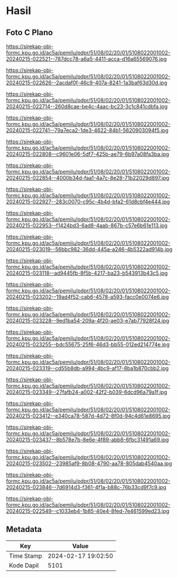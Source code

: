 # Hasil

## Foto C Plano

https://sirekap-obj-formc.kpu.go.id/ac5a/pemilu/pdpr/51/08/02/20/01/5108022001002-20240215-022521--787dcc78-a6a5-4411-acca-d16a65569076.jpg

https://sirekap-obj-formc.kpu.go.id/ac5a/pemilu/pdpr/51/08/02/20/01/5108022001002-20240215-022626--2acdaf0f-46c9-407a-8241-1a3baf63d30d.jpg

https://sirekap-obj-formc.kpu.go.id/ac5a/pemilu/pdpr/51/08/02/20/01/5108022001002-20240215-022714--260d8cae-be4c-4aac-bc23-3c1c841cdbfa.jpg

https://sirekap-obj-formc.kpu.go.id/ac5a/pemilu/pdpr/51/08/02/20/01/5108022001002-20240215-022741--79a7eca2-1de3-4622-84b1-5620903094f5.jpg

https://sirekap-obj-formc.kpu.go.id/ac5a/pemilu/pdpr/51/08/02/20/01/5108022001002-20240215-022808--c9601e06-5df7-425b-ae79-6b97a08fa3ba.jpg

https://sirekap-obj-formc.kpu.go.id/ac5a/pemilu/pdpr/51/08/02/20/01/5108022001002-20240215-022854--4000b34d-faa1-4a7c-8e28-71b22029d897.jpg

https://sirekap-obj-formc.kpu.go.id/ac5a/pemilu/pdpr/51/08/02/20/01/5108022001002-20240215-022927--283c0070-c95c-4b4d-bfa2-61d8cbf4e444.jpg

https://sirekap-obj-formc.kpu.go.id/ac5a/pemilu/pdpr/51/08/02/20/01/5108022001002-20240215-022953--f1424bd3-6ad8-4aab-867b-c57e6b61e113.jpg

https://sirekap-obj-formc.kpu.go.id/ac5a/pemilu/pdpr/51/08/02/20/01/5108022001002-20240215-023019--56bbc982-36dd-445a-a246-4b5322ad914b.jpg

https://sirekap-obj-formc.kpu.go.id/ac5a/pemilu/pdpr/51/08/02/20/01/5108022001002-20240215-023118--ad9445fb-8f5b-4217-ba23-b543913b43c5.jpg

https://sirekap-obj-formc.kpu.go.id/ac5a/pemilu/pdpr/51/08/02/20/01/5108022001002-20240215-023202--19ad4f52-cab6-4578-a593-facc0e0074e6.jpg

https://sirekap-obj-formc.kpu.go.id/ac5a/pemilu/pdpr/51/08/02/20/01/5108022001002-20240215-023228--9ed1ba54-209a-4f20-ae03-e7ab77928f24.jpg

https://sirekap-obj-formc.kpu.go.id/ac5a/pemilu/pdpr/51/08/02/20/01/5108022001002-20240215-023255--bdc55675-25f6-46d3-bb55-012ed214774e.jpg

https://sirekap-obj-formc.kpu.go.id/ac5a/pemilu/pdpr/51/08/02/20/01/5108022001002-20240215-023319--cd55b8db-a994-4bc9-af17-8ba1b870cbb2.jpg

https://sirekap-obj-formc.kpu.go.id/ac5a/pemilu/pdpr/51/08/02/20/01/5108022001002-20240215-023349--27fafb24-a002-42f2-b039-6dcd96a79a1f.jpg

https://sirekap-obj-formc.kpu.go.id/ac5a/pemilu/pdpr/51/08/02/20/01/5108022001002-20240215-023412--e340ca78-587d-4d72-8f0d-94c4d61e8695.jpg

https://sirekap-obj-formc.kpu.go.id/ac5a/pemilu/pdpr/51/08/02/20/01/5108022001002-20240215-023437--8b578e7b-8e6e-4f89-abb8-6fbc31491a69.jpg

https://sirekap-obj-formc.kpu.go.id/ac5a/pemilu/pdpr/51/08/02/20/01/5108022001002-20240215-023502--23985af9-8b08-4790-aa78-805dab4540aa.jpg

https://sirekap-obj-formc.kpu.go.id/ac5a/pemilu/pdpr/51/08/02/20/01/5108022001002-20240215-023846--7d6914d3-f361-4f1a-b88c-76b33cd9f7c9.jpg

https://sirekap-obj-formc.kpu.go.id/ac5a/pemilu/pdpr/51/08/02/20/01/5108022001002-20240215-022549--c1033eb4-1b85-40e4-8fed-7e461599ed23.jpg


## Metadata

| Key        | Value               |
| ---------- | ------------------- |
| Time Stamp | 2024-02-17 19:02:50 |
| Kode Dapil | 5101                |



